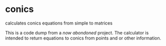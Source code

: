 # conics
calculates conics equations from simple to matrices

This is a code dump from a *now abondoned* project. The calculator is intended to return equations to conics from points and or other information.
